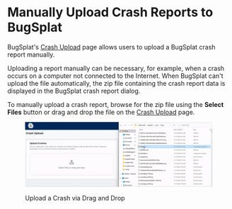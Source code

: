 # Manually Upload Crash Reports to BugSplat

BugSplat's [Crash Upload](https://app.bugsplat.com/v2/upload) page allows users to upload a BugSplat crash report manually.

Uploading a report manually can be necessary, for example, when a crash occurs on a computer not connected to the Internet. When BugSplat can't upload the file automatically, the zip file containing the crash report data is displayed in the BugSplat crash report dialog.

To manually upload a crash report, browse for the zip file using the **Select Files** button or drag and drop the file on the [Crash Upload](https://app.bugsplat.com/v2/upload) page.

<figure><img src="../../.gitbook/assets/manual-upload.gif" alt=""><figcaption><p>Upload a Crash via Drag and Drop</p></figcaption></figure>
